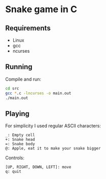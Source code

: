 # Snake game in C

## Requirements

- Linux
- gcc
- ncurses

## Running

Compile and run:
```sh
cd src
gcc *.c -lncurses -o main.out
./main.out
```

## Playing

For simplicity I used regular ASCII characters:

```
_: Empty cell
+: Snake head
=: Snake body
@: Apple, eat it to make your snake bigger
```

Controls:

```
[UP, RIGHT, DOWN, LEFT]: move
q: quit
```
